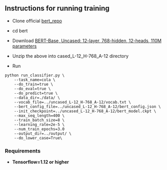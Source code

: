 ## Instructions for running training

* Clone official [bert_repo](https://github.com/google-research/bert)

* cd bert



* Download [BERT-Base, Uncased: 12-layer, 768-hidden, 12-heads, 110M parameters](https://storage.googleapis.com/bert_models/2018_10_18/uncased_L-12_H-768_A-12.zip)

* Unzip the above into cased_L-12_H-768_A-12 directory

* Run  
```shell
python run_classifier.py \
    --task_name=cola \
    --do_train=true \
    --do_eval=true \
    --do_predict=true \
    --data_dir=./data/ \
    --vocab_file=../uncased_L-12_H-768_A-12/vocab.txt \
    --bert_config_file=../uncased_L-12_H-768_A-12/bert_config.json \
    --init_checkpoint=../uncased_L-12_H-768_A-12/bert_model.ckpt \
    --max_seq_length=400 \
    --train_batch_size=8 \
    --learning_rate=2e-5 \
    --num_train_epochs=3.0 
    --output_dir=../output/ \
    --do_lower_case=True\
```
### Requirements

 - **Tensorflow=1.12 or higher**
 